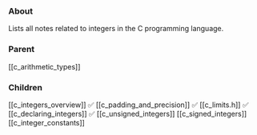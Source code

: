 ### About
Lists all notes related to integers in the C programming language.

### Parent
[[c_arithmetic_types]]

### Children
[[c_integers_overview]] ✅
[[c_padding_and_precision]] ✅
[[c_limits.h]] ✅
[[c_declaring_integers]] ✅
[[c_unsigned_integers]]
[[c_signed_integers]]
[[c_integer_constants]]